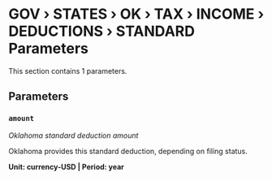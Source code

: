 # GOV › STATES › OK › TAX › INCOME › DEDUCTIONS › STANDARD Parameters

This section contains 1 parameters.

## Parameters

### `amount`
*Oklahoma standard deduction amount*

Oklahoma provides this standard deduction, depending on filing status.

**Unit: currency-USD | Period: year**

